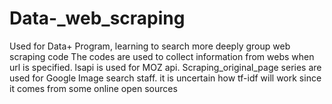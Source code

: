 # Data-_web_scraping
Used for Data+ Program, learning to search more deeply group web scraping code
The codes are used to collect information from webs when url is specified.
lsapi is used for MOZ api.
Scraping_original_page series are used for Google Image search staff.
it is uncertain how tf-idf will work since it comes from some online open sources
